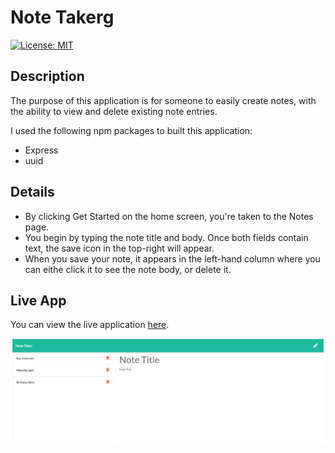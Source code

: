 # Note Takerg
[![License: MIT](https://img.shields.io/badge/License-MIT-blue.svg)](https://opensource.org/licenses/MIT)


## Description

The purpose of this application is for someone to easily create notes, with the ability to view and delete existing note entries.

I used the following npm packages to built this application:
* Express
* uuid

## Details

* By clicking Get Started on the home screen, you're taken to the Notes page.
* You begin by typing the note title and body. Once both fields contain text, the save icon in the top-right will appear.
* When you save your note, it appears in the left-hand column where you can eithe click it to see the note body, or delete it.


## Live App

You can view the live application [here](https://immense-reaches-36582.herokuapp.com/).

![Terminal Preview](./public//assets/images/application-screenshot.png)




